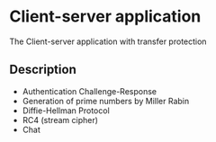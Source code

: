 # Сlient-server application
The Client-server application with transfer protection

## Description
- Authentication Challenge-Response
- Generation of prime numbers by Miller Rabin
- Diffie-Hellman Protocol
- RC4 (stream cipher)
- Chat
